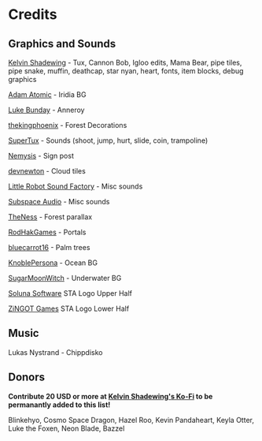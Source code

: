 # Credits

## Graphics and Sounds

[Kelvin Shadewing](http://kelvinshadewing.net) - Tux, Cannon Bob, Igloo edits, Mama Bear, pipe tiles, pipe snake, muffin, deathcap, star nyan, heart, fonts, item blocks, debug graphics

[Adam Atomic](http://www.adamatomic.com) - Iridia BG

[Luke Bunday](http://pixeljoint.com/p/43158.htm) - Anneroy

[thekingphoenix](https://opengameart.org/content/tileset-platform-forest) - Forest Decorations

[SuperTux](https://github.com/supertux/supertux) - Sounds (shoot, jump, hurt, slide, coin, trampoline)

[Nemysis](https://opengameart.org/users/nemisys) - Sign post

[devnewton](https://opengameart.org/users/devnewton) - Cloud tiles

[Little Robot Sound Factory](https://opengameart.org/content/8-bit-sound-effects-library) - Misc sounds

[Subspace Audio](https://opengameart.org/content/512-sound-effects-8-bit-style) - Misc sounds

[TheNess](https://opengameart.org/users/theness) - Forest parallax

[RodHakGames](https://opengameart.org/users/rodhakgames) - Portals

[bluecarrot16](https://opengameart.org/users/bluecarrot16) - Palm trees

[KnoblePersona](https://opengameart.org/users/knoblepersona) - Ocean BG

[SugarMoonWitch](http://sugarmoonwitch.com/) - Underwater BG

[Soluna Software](https://opengameart.org/users/soluna-software) STA Logo Upper Half

[ZiNGOT Games](https://opengameart.org/users/zingot) STA Logo Lower Half

## Music

Lukas Nystrand - Chippdisko

## Donors

**Contribute 20 USD or more at [Kelvin Shadewing's Ko-Fi](https://ko-fi.com/kelvinshadewing) to be permanantly added to this list!**

Blinkehyo, Cosmo Space Dragon, Hazel Roo, Kevin Pandaheart, Keyla Otter, Luke the Foxen, Neon Blade, Bazzel